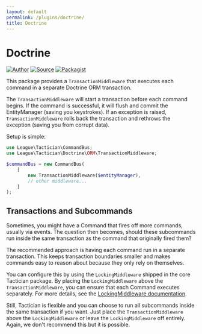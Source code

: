 ```yaml
---
layout: default
permalink: /plugins/doctrine/
title: Doctrine
---
```


# Doctrine

[![Author](http://img.shields.io/badge/author-@rosstuck-blue.svg?style=flat-square)](https://twitter.com/rosstuck)
[![Source](http://img.shields.io/badge/source-league/tactician--doctrine-blue.svg?style=flat-square)](https://github.com/thephpleague/tactician-doctrine)
[![Packagist](http://img.shields.io/packagist/v/league/tactician--doctrine.svg?style=flat-square)](https://packagist.org/packages/league/tactician-doctrine)

This package provides a `TransactionMiddleware` that executes each command in a separate Doctrine ORM transaction.

The `TransactionMiddleware` will start a transaction before each command begins. If the command is successful, it will flush and commit the EntityManager (saving you keystrokes). If an exception is raised, `TransactionMiddleware` rolls back the transaction and rethrows the exception (saving you from corrupt data).

Setup is simple:

~~~php
use League\Tactician\CommandBus;
use League\Tactician\Doctrine\ORM\TransactionMiddleware;

$commandBus = new CommandBus(
    [
        new TransactionMiddleware($entityManager),
        // other middleware...
    ]
);
~~~

## Transactions and Subcommands
Sometimes, you might have a Command that fires off more commands, usually via events. The question then becomes, should these subcommands run inside the same transaction as the command that originally fired them?

The recommended approach is having each command run in a separate transaction. This keeps transaction boundaries smaller and makes commands easy to reason about because they only rely on themselves.

You can configure this by using the `LockingMiddleware` shipped in the core Tactician package. By placing the `LockingMiddleware` above the `TransactionMiddleware`, you can ensure that each Command executes separately. For more details, see the [LockingMiddleware documentation](/plugins/locking-middleware/).

Still, Tactician is flexible and you can choose to run all subcommands inside the same transaction if you want. Just place the `TransactionMiddleware` above the `LockingMiddleware` or leave the `LockingMiddleware` off entirely. Again, we don't recommend this but it is possible.

